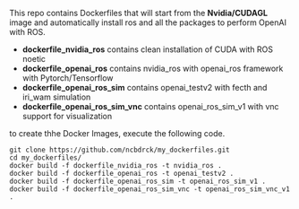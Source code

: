This repo contains Dockerfiles that will start from the **Nvidia/CUDAGL** image and automatically install ros and all the packages to perform OpenAI with ROS.

- **dockerfile_nvidia_ros** contains clean installation of CUDA with ROS noetic
- **dockerfile_openai_ros** contains nvidia_ros with openai_ros framework with Pytorch/Tensorflow
- **dockerfile_openai_ros_sim** contains openai_testv2 with fecth and iri_wam simulation
- **dockerfile_openai_ros_sim_vnc** contains openai_ros_sim_v1 with vnc support for visualization

to create thhe Docker Images, execute the following code. 
```
git clone https://github.com/ncbdrck/my_dockerfiles.git
cd my_dockerfiles/ 
docker build -f dockerfile_nvidia_ros -t nvidia_ros .
docker build -f dockerfile_openai_ros -t openai_testv2 .
docker build -f dockerfile_openai_ros_sim -t openai_ros_sim_v1 .
docker build -f dockerfile_openai_ros_sim_vnc -t openai_ros_sim_vnc_v1 .
```
